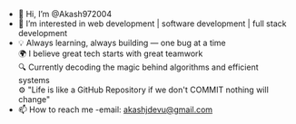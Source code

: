 - 👋 Hi, I’m @Akash972004
- 👀 I’m interested in web development | software development | full stack development
- 💡 Always learning, always building — one bug at a time  
🌍 I believe great tech starts with great teamwork  
🔍 Currently decoding the magic behind algorithms and efficient systems  
⚙️ "Life is like a GitHub Repository if we don't COMMIT nothing will change"
- 📫 How to reach me -email: akashjdevu@gmail.com 

<!---
Akash972004/Akash972004 is a ✨ special ✨ repository because its `README.md` (this file) appears on your GitHub profile.
You can click the Preview link to take a look at your changes.
--->
